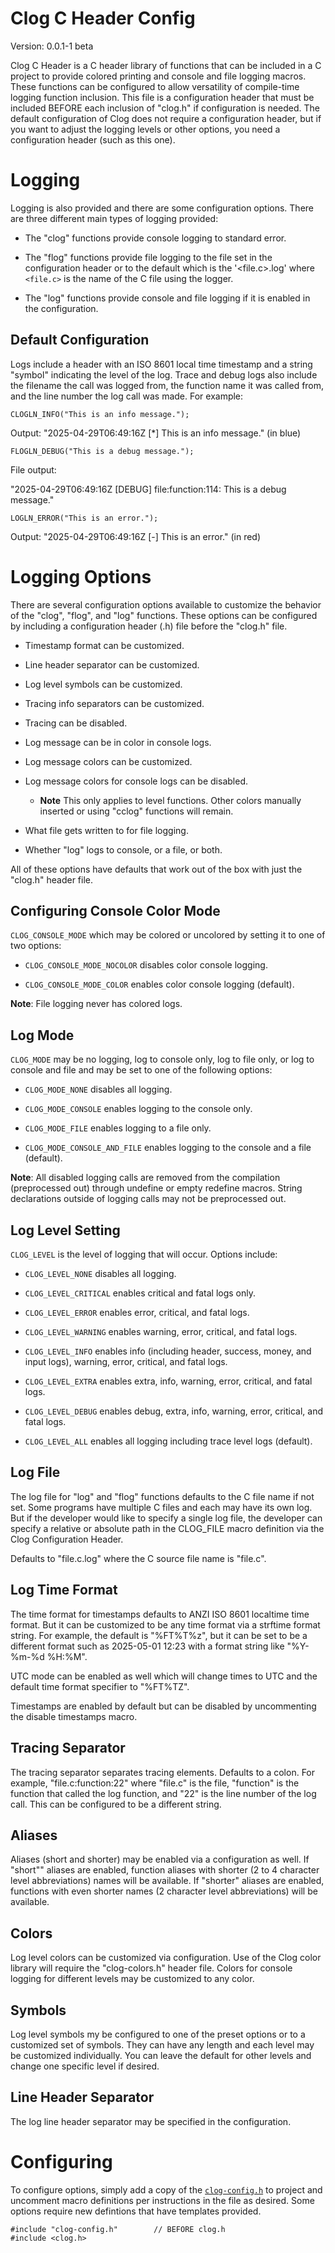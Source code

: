 
Clog C Header Config
====================

Version: 0.0.1-1 beta

Clog C Header is a C header library of functions that can be included in a
C project to provide colored printing and console and file logging macros.
These functions can be configured to allow versatility of compile-time
logging function inclusion. This file is a configuration header that must
be included BEFORE each inclusion of "clog.h" if configuration is needed.
The default configuration of Clog does not require a configuration header,
but if you want to adjust the logging levels or other options, you need a
configuration header (such as this one).


Logging
=======

Logging is also provided and there are some configuration options. There
are three different main types of logging provided:

- The "clog" functions provide console logging to standard error.

- The "flog" functions provide file logging to the file set in the
configuration header or to the default which is the '<file.c>.log'
where `<file.c>` is the name of the C file using the logger.

- The "log" functions provide console and file logging if it is enabled
in the configuration.


Default Configuration
---------------------

Logs include a header with an ISO 8601 local time timestamp and a string
"symbol" indicating the level of the log. Trace and debug logs also include
the filename the call was logged from, the function name it was called
from, and the line number the log call was made. For example:

`CLOGLN_INFO("This is an info message.");`

Output: "2025-04-29T06:49:16Z [*] This is an info message." (in blue)

`FLOGLN_DEBUG("This is a debug message.");`

File output:

"2025-04-29T06:49:16Z [DEBUG] file:function:114: This is a debug message."

`LOGLN_ERROR("This is an error.");`

Output: "2025-04-29T06:49:16Z [-] This is an error." (in red)


Logging Options
===============

There are several configuration options available to customize the behavior
of the "clog", "flog", and "log" functions. These options can be configured
by including a configuration header (.h) file before the "clog.h" file.

* Timestamp format can be customized.
* Line header separator can be customized.
* Log level symbols can be customized.
* Tracing info separators can be customized.
* Tracing can be disabled.
* Log message can be in color in console logs.
* Log message colors can be customized.
* Log message colors for console logs can be disabled.

    - **Note** This only applies to level functions. Other colors
    manually inserted or using "cclog" functions will remain.

* What file gets written to for file logging.
* Whether "log" logs to console, or a file, or both.

All of these options have defaults that work out of the box with just the
"clog.h" header file.


Configuring Console Color Mode
------------------------------

`CLOG_CONSOLE_MODE` which may be colored or uncolored by setting it to one
of two options:

- `CLOG_CONSOLE_MODE_NOCOLOR` disables color console logging.

- `CLOG_CONSOLE_MODE_COLOR` enables color console logging (default).

**Note**: File logging never has colored logs.


Log Mode
--------

`CLOG_MODE` may be no logging, log to console only, log to file only, or
log to console and file and may be set to one of the following options:

- `CLOG_MODE_NONE` disables all logging.

- `CLOG_MODE_CONSOLE` enables logging to the console only.

- `CLOG_MODE_FILE` enables logging to a file only.

- `CLOG_MODE_CONSOLE_AND_FILE` enables logging to the console and a
file (default).

**Note**: All disabled logging calls are removed from the
compilation (preprocessed out) through undefine or empty redefine
macros. String declarations outside of logging calls may not
be preprocessed out.


Log Level Setting
-----------------

`CLOG_LEVEL` is the level of logging that will occur. Options include:

- `CLOG_LEVEL_NONE` disables all logging.

- `CLOG_LEVEL_CRITICAL` enables critical and fatal logs only.

- `CLOG_LEVEL_ERROR` enables error, critical, and fatal logs.

- `CLOG_LEVEL_WARNING` enables warning, error, critical, and fatal
logs.

- `CLOG_LEVEL_INFO` enables info (including header, success, money,
and input logs), warning, error, critical, and fatal logs.

- `CLOG_LEVEL_EXTRA` enables extra, info, warning, error, critical,
and fatal logs.

- `CLOG_LEVEL_DEBUG` enables debug, extra, info, warning, error,
critical, and fatal logs.

- `CLOG_LEVEL_ALL` enables all logging including trace level logs
(default).


Log File
--------

The log file for "log" and "flog" functions defaults to the C file name if
not set. Some programs have multiple C files and each may have its own log.
But if the developer would like to specify a single log file, the developer
can specify a relative or absolute path in the CLOG_FILE macro definition
via the Clog Configuration Header.

Defaults to "file.c.log" where the C source file name is "file.c".


Log Time Format
---------------

The time format for timestamps defaults to ANZI ISO 8601 localtime time
format. But it can be customized to be any time format via a strftime
format string. For example, the default is "%FT%T%z", but it can be set to
be a different format such as 2025-05-01 12:23 with a format string like
"%Y-%m-%d %H:%M".

UTC mode can be enabled as well which will change times to UTC and the
default time format specifier to "%FT%TZ".

Timestamps are enabled by default but can be disabled by uncommenting the
disable timestamps macro.


Tracing Separator
-----------------

The tracing separator separates tracing elements. Defaults to a colon.
For example, "file.c:function:22" where "file.c" is the file,
"function" is the function that called the log function, and "22" is
the line number of the log call. This can be configured to be a different
string.


Aliases
-------

Aliases (short and shorter) may be enabled via a configuration as well. If
"short"" aliases are enabled, function aliases with shorter (2 to 4
character level abbreviations) names will be available. If "shorter"
aliases are enabled, functions with even shorter names (2 character level
abbreviations) will be available.


Colors
------

Log level colors can be customized via configuration. Use of the Clog color
library will require the "clog-colors.h" header file. Colors for console
logging for different levels may be customized to any color.


Symbols
-------

Log level symbols my be configured to one of the preset options or to a
customized set of symbols. They can have any length and each level may be
customized individually. You can leave the default for other levels and
change one specific level if desired.


Line Header Separator
---------------------

The log line header separator may be specified in the configuration.


Configuring
===========

To configure options, simply add a copy of the
[`clog-config.h`](src/clog-config.h) to project and uncomment macro definitions
per instructions in the file as desired. Some options require new defintions
that have templates provided.

    #include "clog-config.h"        // BEFORE clog.h
    #include <clog.h>


